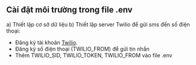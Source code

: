 ## Cài đặt môi trường trong file .env

a) Thiết lập cơ sở dữ liệu
b) Thiết lập server Twilio để gửi sms đến số điện thoại:
  - Đăng ký tài khoản [Twilio](https://www.twilio.com).
  - Đăng ký số điện thoại (TWILIO_FROM) để gửi tin nhắn
  - Thêm TWILIO_SID, TWILIO_TOKEN, TWILIO_FROM vào file .env
